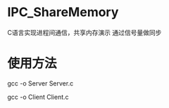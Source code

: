 # IPC_ShareMemory

C语言实现进程间通信，共享内存演示
通过信号量做同步

# 使用方法
gcc -o Server Server.c

gcc -o Client Client.c
